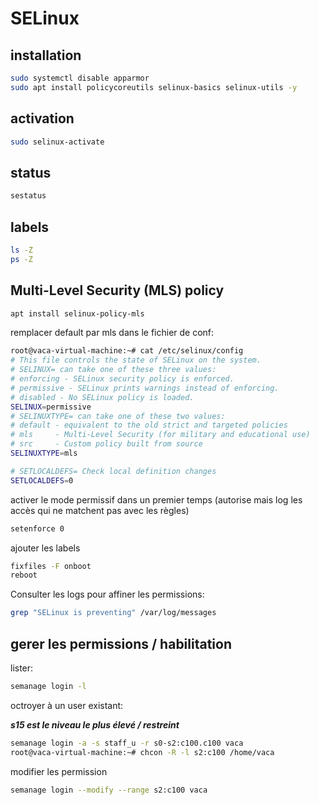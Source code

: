 # SELinux

## installation

```sh
sudo systemctl disable apparmor
sudo apt install policycoreutils selinux-basics selinux-utils -y
```

## activation

```sh
sudo selinux-activate
```

## status

```sh
sestatus
```

## labels

```sh
ls -Z
ps -Z
```

## Multi-Level Security (MLS) policy

```sh
apt install selinux-policy-mls
```

remplacer default par mls dans le fichier de conf:

```sh
root@vaca-virtual-machine:~# cat /etc/selinux/config
# This file controls the state of SELinux on the system.
# SELINUX= can take one of these three values:
# enforcing - SELinux security policy is enforced.
# permissive - SELinux prints warnings instead of enforcing.
# disabled - No SELinux policy is loaded.
SELINUX=permissive
# SELINUXTYPE= can take one of these two values:
# default - equivalent to the old strict and targeted policies
# mls     - Multi-Level Security (for military and educational use)
# src     - Custom policy built from source
SELINUXTYPE=mls

# SETLOCALDEFS= Check local definition changes
SETLOCALDEFS=0
```

activer le mode permissif dans un premier temps (autorise mais log les accès qui ne matchent pas avec les règles)

```sh
setenforce 0
```

ajouter les labels

```sh
fixfiles -F onboot
reboot
```

Consulter les logs pour affiner les permissions:

```sh
grep "SELinux is preventing" /var/log/messages
```

## gerer les permissions / habilitation

lister:

```sh
semanage login -l
```

octroyer à un user existant:

***s15 est le niveau le plus élevé / restreint***

```sh
semanage login -a -s staff_u -r s0-s2:c100.c100 vaca
root@vaca-virtual-machine:~# chcon -R -l s2:c100 /home/vaca
```

modifier les permission

```sh
semanage login --modify --range s2:c100 vaca
```
